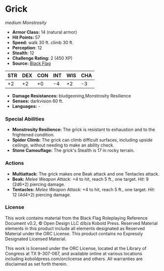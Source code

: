 # Grick

*medium* *Monstrosity*

- **Armor Class:** 14 (natural armor)
- **Hit Points:** 57 
- **Speed:** walk 30 ft. climb 30 ft.
- **Perception**: 12
- **Stealth**: 12
- **Challenge Rating:** 2 (450 XP)
- **Source:** [Black Flag](https://koboldpress.com/kpstore/product/tovrpg-pg-mv/)

| STR | DEX | CON | INT | WIS | CHA |
| --- | --- | --- | --- | --- | --- |
| +2 | +2 | +0 | -4 | +2 | -3 |

- **Damage Resistances:** bludgeoning,Monstrosity Resilience
- **Senses:** darkvision 60 ft.
- **Languages:** -

### Special Abilities

- **Monstrosity Resilience:** The grick is resistant to exhaustion and to the frightened condition.
- **Spider Climb:** The grick can climb difficult surfaces, including upside ceilings, without needing to make an ability check.
- **Stone Camouflage:** The grick's Stealth is 17 in rocky terrain.

### Actions

- **Multiattack:** The grick makes one Beak attack and one Tentacles attack.
- **Beak:** _Melee Weapon Attack:_ +4 to hit, reach 5 ft., one target. _Hit:_ 9 (2d6+2) piercing damage.
- **Tentacles:** _Melee Weapon Attack:_ +4 to hit, reach 5 ft., one target. _Hit:_ 12 (4d4+2) piercing damage.


### License

This work contains material from the Black Flag Roleplaying Reference Document v0.2, © Open Design LLC d/b/a Kobold Press. Reserved Material elements in this product include all elements designated as Reserved Material under the ORC License. This product contains no Expressly Designated Licensed Material.

This work is licensed under the ORC License, located at the Library of Congress at TX 9-307-067, and available online at various locations including koboldpress.com/orclicense and others. All warranties are disclaimed as set forth therein.
